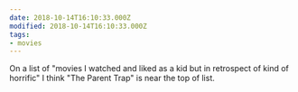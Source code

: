 ```yaml
---
date: 2018-10-14T16:10:33.000Z
modified: 2018-10-14T16:10:33.000Z
tags:
- movies
---
```


  On a list of "movies I watched and liked as a kid but in retrospect of kind of horrific" I think "The Parent Trap" is near the top of list.
